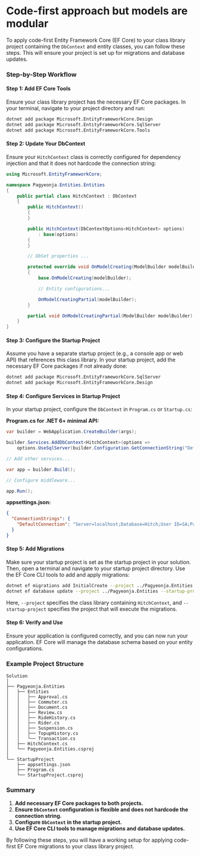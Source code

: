 # Code-first approach but models are modular

To apply code-first Entity Framework Core (EF Core) to your class library project containing the `DbContext` and entity classes, you can follow these steps. This will ensure your project is set up for migrations and database updates.

### Step-by-Step Workflow

#### Step 1: Add EF Core Tools

Ensure your class library project has the necessary EF Core packages. In your terminal, navigate to your project directory and run:

```bash
dotnet add package Microsoft.EntityFrameworkCore.Design
dotnet add package Microsoft.EntityFrameworkCore.SqlServer
dotnet add package Microsoft.EntityFrameworkCore.Tools
```

#### Step 2: Update Your DbContext

Ensure your `HitchContext` class is correctly configured for dependency injection and that it does not hardcode the connection string:

```csharp
using Microsoft.EntityFrameworkCore;

namespace Pagyeonja.Entities.Entities
{
    public partial class HitchContext : DbContext
    {
        public HitchContext()
        {
        }

        public HitchContext(DbContextOptions<HitchContext> options)
            : base(options)
        {
        }

        // DbSet properties ...

        protected override void OnModelCreating(ModelBuilder modelBuilder)
        {
            base.OnModelCreating(modelBuilder);

            // Entity configurations...

            OnModelCreatingPartial(modelBuilder);
        }

        partial void OnModelCreatingPartial(ModelBuilder modelBuilder);
    }
}
```

#### Step 3: Configure the Startup Project

Assume you have a separate startup project (e.g., a console app or web API) that references this class library. In your startup project, add the necessary EF Core packages if not already done:

```bash
dotnet add package Microsoft.EntityFrameworkCore.SqlServer
dotnet add package Microsoft.EntityFrameworkCore.Design
```

#### Step 4: Configure Services in Startup Project

In your startup project, configure the `DbContext` in `Program.cs` or `Startup.cs`:

**Program.cs for .NET 6+ minimal API:**

```csharp
var builder = WebApplication.CreateBuilder(args);

builder.Services.AddDbContext<HitchContext>(options =>
    options.UseSqlServer(builder.Configuration.GetConnectionString("DefaultConnection")));

// Add other services...

var app = builder.Build();

// Configure middleware...

app.Run();
```

**appsettings.json:**

```json
{
  "ConnectionStrings": {
    "DefaultConnection": "Server=localhost;Database=Hitch;User ID=SA;Password=VeryStr0ngP@ssw0rd;TrustServerCertificate=true;"
  }
}
```

#### Step 5: Add Migrations

Make sure your startup project is set as the startup project in your solution. Then, open a terminal and navigate to your startup project directory. Use the EF Core CLI tools to add and apply migrations:

```bash
dotnet ef migrations add InitialCreate --project ../Pagyeonja.Entities --startup-project .
dotnet ef database update --project ../Pagyeonja.Entities --startup-project .
```

Here, `--project` specifies the class library containing `HitchContext`, and `--startup-project` specifies the project that will execute the migrations.

#### Step 6: Verify and Use

Ensure your application is configured correctly, and you can now run your application. EF Core will manage the database schema based on your entity configurations.

### Example Project Structure

```
Solution
│
├── Pagyeonja.Entities
│   ├── Entities
│   │   ├── Approval.cs
│   │   ├── Commuter.cs
│   │   ├── Document.cs
│   │   ├── Review.cs
│   │   ├── RideHistory.cs
│   │   ├── Rider.cs
│   │   ├── Suspension.cs
│   │   ├── TopupHistory.cs
│   │   └── Transaction.cs
│   ├── HitchContext.cs
│   └── Pagyeonja.Entities.csproj
│
└── StartupProject
    ├── appsettings.json
    ├── Program.cs
    └── StartupProject.csproj
```

### Summary

1. **Add necessary EF Core packages to both projects.**
2. **Ensure `DbContext` configuration is flexible and does not hardcode the connection string.**
3. **Configure `DbContext` in the startup project.**
4. **Use EF Core CLI tools to manage migrations and database updates.**

By following these steps, you will have a working setup for applying code-first EF Core migrations to your class library project.